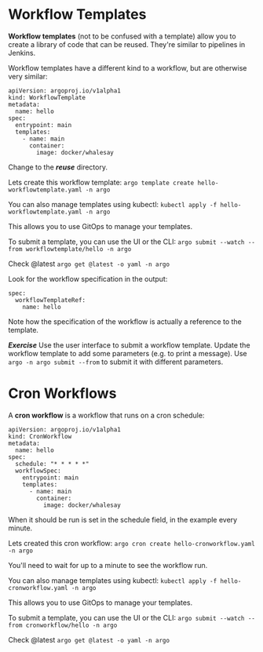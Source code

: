 # Workflow Templates
  **Workflow templates** (not to be confused with a template) allow you to create a library of code that can be reused. They're similar to pipelines in Jenkins.

  Workflow templates have a different kind to a workflow, but are otherwise very similar:

  ```
  apiVersion: argoproj.io/v1alpha1
  kind: WorkflowTemplate
  metadata:
    name: hello
  spec:
    entrypoint: main
    templates:
      - name: main
        container:
          image: docker/whalesay
  ```
  
  Change to the ***reuse*** directory.

  Lets create this workflow template:
  `argo template create hello-workflowtemplate.yaml -n argo`

  You can also manage templates using kubectl:
  `kubectl apply -f hello-workflowtemplate.yaml -n argo`

  This allows you to use GitOps to manage your templates.

  To submit a template, you can use the UI or the CLI:
  `argo submit --watch --from workflowtemplate/hello -n argo`

  Check @latest
  `argo get @latest -o yaml -n argo`

  Look for the workflow specification in the output:

  ```
  spec:
    workflowTemplateRef:
      name: hello
  ```
  Note how the specification of the workflow is actually a reference to the template.

  ***Exercise***
  Use the user interface to submit a workflow template.
  Update the workflow template to add some parameters (e.g. to print a message). Use `argo -n argo submit --from` to submit it with different parameters.

# Cron Workflows
  A **cron workflow** is a workflow that runs on a cron schedule:

  ```
  apiVersion: argoproj.io/v1alpha1
  kind: CronWorkflow
  metadata:
    name: hello
  spec:
    schedule: "* * * * *"
    workflowSpec:
      entrypoint: main
      templates:
        - name: main
          container:
            image: docker/whalesay
  ```

  When it should be run is set in the schedule field, in the example every minute.

  Lets created this cron workflow:
  `argo cron create hello-cronworkflow.yaml -n argo`

  You'll need to wait for up to a minute to see the workflow run.

  You can also manage templates using kubectl:
  `kubectl apply -f hello-cronworkflow.yaml -n argo`

  This allows you to use GitOps to manage your templates.

  To submit a template, you can use the UI or the CLI:
  `argo submit --watch --from cronworkflow/hello -n argo`

  Check @latest
  `argo get @latest -o yaml -n argo`



